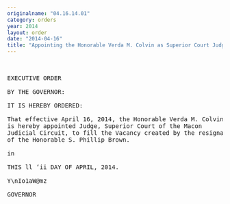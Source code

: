 ```yaml
---
originalname: "04.16.14.01"
category: orders
year: 2014
layout: order
date: "2014-04-16"
title: "Appointing the Honorable Verda M. Colvin as Superior Court Judge of the Macon Judicial Circuit"
---
```

<pre>
 

EXECUTIVE ORDER

BY THE GOVERNOR:

IT IS HEREBY ORDERED:

That effective April 16, 2014, the Honorable Verda M. Colvin
is hereby appointed Judge, Superior Court of the Macon
Judicial Circuit, to fill the Vacancy created by the resignation
of the Honorable S. Phillip Brown.

in

THIS ll ‘ii DAY OF APRIL, 2014.

Y\nIo1aW@mz

GOVERNOR

</pre>
